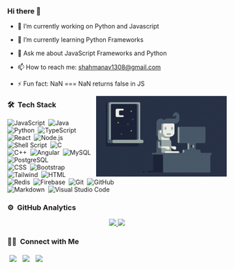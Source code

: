 

### Hi there 👋

  

- 🔭 I’m currently working on Python and Javascript

- 🌱 I’m currently learning Python Frameworks

- 💬 Ask me about JavaScript Frameworks and Python

- 📫 How to reach me: shahmanav1308@gmail.com

- ⚡ Fun fact: NaN === NaN returns false in JS

  
  

<img  alt="Night Coding"  src="https://raw.githubusercontent.com/AVS1508/AVS1508/master/assets/Night-Coding.gif"  align="right"/>

  

### 🛠 &nbsp;Tech Stack

![JavaScript](https://img.shields.io/badge/Java-Script-05122A?style=flat&logo=javascript)&nbsp;
![Java](https://img.shields.io/badge/-Java-05122A?style=flat&logo=openjdk&logoColor=FFA518)&nbsp;
![Python](https://img.shields.io/badge/-Python-05122A?style=flat&logo=python)&nbsp;
![TypeScript](https://img.shields.io/badge/type-script-05122A?style=flat&logo=typescript&logoColor=23007ACC)\
![React](https://img.shields.io/badge/React-js-05122A?style=flat&logo=react)&nbsp;
![Node.js](https://img.shields.io/badge/Node-js-05122A?style=flat&logo=node.js)&nbsp;
![Shell Script](https://img.shields.io/badge/shell-script-05122A?style=flat&logo=gnu-bash&logoColor=white)&nbsp;
![C](https://img.shields.io/badge/-C-05122A?style=flat&logo=C&logoColor=A8B9CC)\
![C++](https://img.shields.io/badge/-C++-05122A?style=flat&logo=C%2B%2B&logoColor=00599C)&nbsp;
![Angular](https://img.shields.io/badge/-R-05122A?style=flat&logo=R&logoColor=276DC3)&nbsp;
![MySQL](https://img.shields.io/badge/My-SQL-05122A?style=flat&logo=mysql)&nbsp;
![PostgreSQL](https://img.shields.io/badge/Postgre-SQL-05122A?style=flat&logo=postgresql)\
![CSS](https://img.shields.io/badge/-CSS-05122A?style=flat&logo=CSS3&logoColor=1572B6)&nbsp;
![Bootstrap](https://img.shields.io/badge/-Bootstrap-05122A?style=flat&logo=bootstrap&logoColor=563D7C)&nbsp;
![Tailwind](https://img.shields.io/badge/tailwind-css-05122A?style=flat&logo=tailwindcss&logoColor=2338B2AC)&nbsp;
![HTML](https://img.shields.io/badge/-HTML-05122A?style=flat&logo=HTML5)\
![Redis](https://img.shields.io/badge/redis-05122A?style=flat&logo=redis&logoColor=23DD0031)&nbsp;
![Firebase](https://img.shields.io/badge/-Eclipse-05122A?style=flat&logo=eclipse-ide&logoColor=2C2255)&nbsp;
![Git](https://img.shields.io/badge/-Git-05122A?style=flat&logo=git)&nbsp;
![GitHub](https://img.shields.io/badge/-GitHub-05122A?style=flat&logo=github)\
![Markdown](https://img.shields.io/badge/-Markdown-05122A?style=flat&logo=markdown)&nbsp;
![Visual Studio Code](https://img.shields.io/badge/Visual%20Studio%20Code-05122A?style=flat&logo=visual-studio-code&logoColor=0078d7)&nbsp;



### ⚙️ &nbsp;GitHub Analytics

  

<p  align="center">

<a  href="https://github.com/manav5hah">

<img  height="180em"  src="https://github-readme-stats-eight-theta.vercel.app/api?username=manav5hah&show_icons=true&theme=algolia&include_all_commits=true&count_private=true"/>

<img  height="180em"  src="https://github-readme-stats-eight-theta.vercel.app/api/top-langs/?username=manav5hah&layout=compact&langs_count=8&theme=algolia"/>

</a>

</p>

  

### 🤝🏻 &nbsp;Connect with Me

  

<p  width="100%" align="center">

<a style="display:inline-block; margin:5px;"  href="https://www.linkedin.com/in/manavshah13"><img  src="https://img.shields.io/badge/-Manav%20Shah-0077B5?style=flat&logo=Linkedin&logoColor=white"/></a>
<a style="display:inline-block;margin:5px;"  href="https://twitter.com/Manav5hah99"><img  src="https://img.shields.io/badge/-manav5hah99-1DA1F2?style=flat&logo=Twitter&logoColor=white"/></a>
<a style="display:inline-block;margin:5px;" href="mailto:shahmanav1308@gmail.com"><img  src="https://img.shields.io/badge/-shahmanav1308@gmail.com-D14836?style=flat&logo=Gmail&logoColor=white"/></a>
</p>
